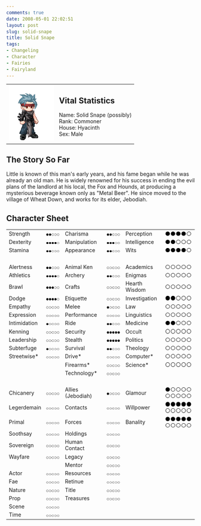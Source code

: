 ```yaml
---
comments: true
date: 2008-05-01 22:02:51
layout: post
slug: solid-snape
title: Solid Snape
tags:
- Changeling
- Character
- Fairies
- Fairyland
---
```


<table border="0" cellspacing="10">
<tr>
<td valign="top"><img src="/img/fiction/characters/avatars/solidsnape.png" /></td>
<td valign="top">
<h2>Vital Statistics</h2>
<p>Name: Solid Snape (possibly)<br />
Rank: Commoner<br />
House: Hyacinth<br />
Sex: Male</p></td>
</tr>
</table>
<h2>The Story So Far</h2>
<p>Little is known of this man&#039;s early years, and his fame began while he was already an old man.  He is widely renowned for his success in ending the evil plans of the landlord at his local, the Fox and Hounds, at producing a mysterious beverage known only as "Metal Beer".  He since moved to the village of Wheat Down, and works for its elder, Jebodiah.</p>
<h2>Character Sheet</h2>
<table border="0" width="100%" cellspacing="2" cellpadding="4">
<tr>
<td>Strength</td>
<td><img src="/img/fiction/characters/dots/2.png" /></td>
<td>Charisma</td>
<td><img src="/img/fiction/characters/dots/2.png" /></td>
<td>Perception</td>
<td><img src="/img/fiction/characters/dots/4.png" /></td>
</tr>
<tr>
<td>Dexterity</td>
<td><img src="/img/fiction/characters/dots/4.png" /></td>
<td>Manipulation</td>
<td><img src="/img/fiction/characters/dots/3.png" /></td>
<td>Intelligence</td>
<td><img src="/img/fiction/characters/dots/2.png" /></td>
</tr>
<tr>
<td>Stamina</td>
<td><img src="/img/fiction/characters/dots/2.png" /></td>
<td>Appearance</td>
<td><img src="/img/fiction/characters/dots/2.png" /></td>
<td>Wits</td>
<td><img src="/img/fiction/characters/dots/4.png" /></td>
</tr>
<tr>
<td>&nbsp;</td>
</tr>
<tr>
<td>Alertness</td>
<td><img src="/img/fiction/characters/dots/2.png" /></td>
<td>Animal Ken</td>
<td><img src="/img/fiction/characters/dots/0.png" /></td>
<td>Academics</td>
<td><img src="/img/fiction/characters/dots/0.png" /></td>
</tr>
<tr>
<td>Athletics</td>
<td><img src="/img/fiction/characters/dots/4.png" /></td>
<td>Archery</td>
<td><img src="/img/fiction/characters/dots/2.png" /></td>
<td>Enigmas</td>
<td><img src="/img/fiction/characters/dots/0.png" /></td>
</tr>
<tr>
<td>Brawl</td>
<td><img src="/img/fiction/characters/dots/3.png" /></td>
<td>Crafts</td>
<td><img src="/img/fiction/characters/dots/0.png" /></td>
<td>Hearth Wisdom</td>
<td><img src="/img/fiction/characters/dots/0.png" /></td>
</tr>
<tr>
<td>Dodge</td>
<td><img src="/img/fiction/characters/dots/4.png" /></td>
<td>Etiquette</td>
<td><img src="/img/fiction/characters/dots/0.png" /></td>
<td>Investigation</td>
<td><img src="/img/fiction/characters/dots/2.png" /></td>
</tr>
<tr>
<td>Empathy</td>
<td><img src="/img/fiction/characters/dots/0.png" /></td>
<td>Melee</td>
<td><img src="/img/fiction/characters/dots/1.png" /></td>
<td>Law</td>
<td><img src="/img/fiction/characters/dots/0.png" /></td>
</tr>
<tr>
<td>Expression</td>
<td><img src="/img/fiction/characters/dots/0.png" /></td>
<td>Performance</td>
<td><img src="/img/fiction/characters/dots/0.png" /></td>
<td>Linguistics</td>
<td><img src="/img/fiction/characters/dots/0.png" /></td>
</tr>
<tr>
<td>Intimidation</td>
<td><img src="/img/fiction/characters/dots/1.png" /></td>
<td>Ride</td>
<td><img src="/img/fiction/characters/dots/2.png" /></td>
<td>Medicine</td>
<td><img src="/img/fiction/characters/dots/2.png" /></td>
</tr>
<tr>
<td>Kenning</td>
<td><img src="/img/fiction/characters/dots/0.png" /></td>
<td>Security</td>
<td><img src="/img/fiction/characters/dots/5.png" /></td>
<td>Occult</td>
<td><img src="/img/fiction/characters/dots/0.png" /></td>
</tr>
<tr>
<td>Leadership</td>
<td><img src="/img/fiction/characters/dots/0.png" /></td>
<td>Stealth</td>
<td><img src="/img/fiction/characters/dots/5.png" /></td>
<td>Politics</td>
<td><img src="/img/fiction/characters/dots/0.png" /></td>
</tr>
<tr>
<td>Subterfuge</td>
<td><img src="/img/fiction/characters/dots/1.png" /></td>
<td>Survival</td>
<td><img src="/img/fiction/characters/dots/2.png" /></td>
<td>Theology</td>
<td><img src="/img/fiction/characters/dots/0.png" /></td>
</tr>
<tr>
<td>Streetwise*</td>
<td><img src="/img/fiction/characters/dots/0.png" /></td>
<td>Drive*</td>
<td><img src="/img/fiction/characters/dots/0.png" /></td>
<td>Computer*</td>
<td><img src="/img/fiction/characters/dots/0.png" /></td>
</tr>
<tr>
<td></td>
<td></td>
<td>Firearms*</td>
<td><img src="/img/fiction/characters/dots/0.png" /></td>
<td>Science*</td>
<td><img src="/img/fiction/characters/dots/0.png" /></td>
</tr>
<tr>
<td></td>
<td></td>
<td>Technology*</td>
<td><img src="/img/fiction/characters/dots/0.png" /></td>
<td></td>
<td></td>
</tr>
<tr>
<td>&nbsp;</td>
</tr>
<tr>
<td>Chicanery</td>
<td><img src="/img/fiction/characters/dots/0.png" /></td>
<td>Allies (Jebodiah)</td>
<td><img src="/img/fiction/characters/dots/1.png" /></td>
<td>Glamour</td>
<td><img src="/img/fiction/characters/dots/1.png" /><img src="/img/fiction/characters/dots/0.png" /></td>
</tr>
<tr>
<td>Legerdemain</td>
<td><img src="/img/fiction/characters/dots/0.png" /></td>
<td>Contacts</td>
<td><img src="/img/fiction/characters/dots/0.png" /></td>
<td>Willpower</td>
<td><img src="/img/fiction/characters/dots/5.png" /><img src="/img/fiction/characters/dots/0.png" /></td>
</tr>
<tr>
<td>Primal</td>
<td><img src="/img/fiction/characters/dots/0.png" /></td>
<td>Forces</td>
<td><img src="/img/fiction/characters/dots/0.png" /></td>
<td>Banality</td>
<td><img src="/img/fiction/characters/dots/5.png" /><img src="/img/fiction/characters/dots/0.png" /></td>
</tr>
<tr>
<td>Soothsay</td>
<td><img src="/img/fiction/characters/dots/0.png" /></td>
<td>Holdings</td>
<td><img src="/img/fiction/characters/dots/0.png" /></td>
<td></td>
<td></td>
</tr>
<tr>
<td>Sovereign</td>
<td><img src="/img/fiction/characters/dots/0.png" /></td>
<td>Human Contact</td>
<td><img src="/img/fiction/characters/dots/0.png" /></td>
<td></td>
<td></td>
</tr>
<tr>
<td>Wayfare</td>
<td><img src="/img/fiction/characters/dots/0.png" /></td>
<td>Legacy</td>
<td><img src="/img/fiction/characters/dots/0.png" /></td>
<td></td>
<td></td>
</tr>
<tr>
<td></td>
<td></td>
<td>Mentor</td>
<td><img src="/img/fiction/characters/dots/0.png" /></td>
<td></td>
<td></td>
</tr>
<tr>
<td>Actor</td>
<td><img src="/img/fiction/characters/dots/0.png" /></td>
<td>Resources</td>
<td><img src="/img/fiction/characters/dots/0.png" /></td>
<td></td>
<td></td>
</tr>
<tr>
<td>Fae</td>
<td><img src="/img/fiction/characters/dots/0.png" /></td>
<td>Retinue</td>
<td><img src="/img/fiction/characters/dots/0.png" /></td>
<td></td>
<td></td>
</tr>
<tr>
<td>Nature</td>
<td><img src="/img/fiction/characters/dots/0.png" /></td>
<td>Title</td>
<td><img src="/img/fiction/characters/dots/0.png" /></td>
<td></td>
<td></td>
</tr>
<tr>
<td>Prop</td>
<td><img src="/img/fiction/characters/dots/0.png" /></td>
<td>Treasures</td>
<td><img src="/img/fiction/characters/dots/0.png" /></td>
<td></td>
<td></td>
</tr>
<tr>
<td>Scene</td>
<td><img src="/img/fiction/characters/dots/0.png" /></td>
<td></td>
<td></td>
<td></td>
<td></td>
</tr>
<tr>
<td>Time</td>
<td><img src="/img/fiction/characters/dots/0.png" /></td>
<td></td>
<td></td>
<td></td>
<td></td>
</tr>
</table>
